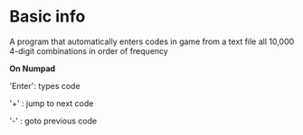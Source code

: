 # Basic info
A program that automatically enters codes in game from a text file all 10,000 4-digit combinations in order of frequency

**On Numpad**

'Enter': types code

'+' : jump to next code

'-' : goto previous code

